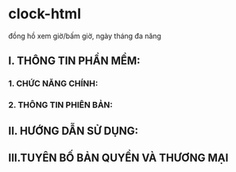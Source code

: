 # clock-html
đồng hồ xem giờ/bấm giờ, ngày tháng đa năng

## I. THÔNG TIN PHẦN MỀM:
### 1. CHỨC NĂNG CHÍNH:


### 2. THÔNG TIN PHIÊN BẢN:


## II. HƯỚNG DẪN SỬ DỤNG:


## III.TUYÊN BỐ BẢN QUYỀN VÀ THƯƠNG MẠI
